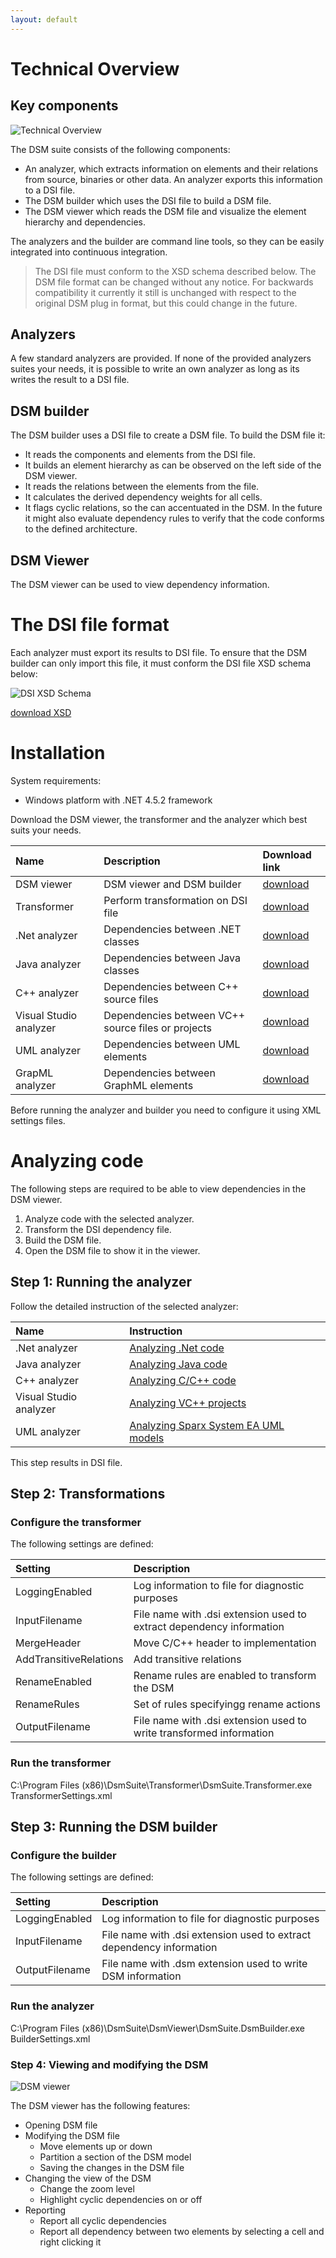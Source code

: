 ```yaml
---
layout: default
---
```


# Technical Overview

## Key components

![Technical Overview](https://dsmsuite.github.io/assets/img/user_manual/technical_overview.png "Technical Overview")

The DSM suite consists of the following components:
* An analyzer, which extracts information on elements and their relations from source, binaries or other data. An analyzer exports this information to a DSI file.
* The DSM builder which uses the DSI file to build a DSM file. 
* The DSM viewer which reads the DSM file and visualize the element hierarchy and dependencies.

The analyzers and the builder are command line tools, so they can be easily integrated into continuous integration.

> The DSI file must conform to the XSD schema described below. The DSM file format can be changed without any notice. 
> For backwards compatibility it currently it still is unchanged with respect to the original DSM plug in format, 
> but this could change in the future.

## Analyzers
A few standard analyzers are provided. If none of the provided analyzers suites your needs, 
it is possible to write an own analyzer as long as its writes the result to a DSI file.

## DSM builder
The DSM builder uses a DSI file to create a DSM file. To build the DSM file it:
* It reads the components and elements from the DSI file.
* It builds an element hierarchy as can be observed on the left side of the DSM viewer.
* It reads the relations between the elements from the file.
* It calculates the derived dependency weights for all cells.
* It flags cyclic relations, so the can accentuated in the DSM.
In the future it might also evaluate dependency rules to verify that the code conforms to the defined architecture.

## DSM Viewer
The DSM viewer can be used to view dependency information.

# The DSI file format

Each analyzer must export its results to DSI file. To ensure that the DSM builder can only import this file,
it must conform the DSI file XSD schema below:

![DSI XSD Schema](https://dsmsuite.github.io/assets/img/user_manual/xsd_schema.png "DSI XSD Schema")

[download XSD](https://dsmsuite.github.io/downloads/dsi.xsd "XSD Schema")

# Installation

System requirements:
* Windows platform with .NET 4.5.2 framework

Download the DSM viewer, the transformer and the analyzer which best suits your needs.

| Name                   | Description                                        | Download link                                                                       |
|:-----------------------|:---------------------------------------------------|:------------------------------------------------------------------------------------|
| DSM viewer             | DSM viewer and DSM builder                         | [download](https://dsmsuite.github.io/downloads/DsmSuite.Viewer.msi)                |
| Transformer            | Perform transformation on DSI file                 | [download](https://dsmsuite.github.io/downloads/DsmSuite.Transformer.msi)           |
| .Net analyzer          | Dependencies between .NET classes                  | [download](https://dsmsuite.github.io/downloads/DsmSuite.DotNetAnalyzer.msi)        |
| Java analyzer          | Dependencies between Java classes                  | [download](https://dsmsuite.github.io/downloads/DsmSuite.JdepsAnalyzer.msi)         |
| C++ analyzer           | Dependencies between C++ source files              | [download](https://dsmsuite.github.io/downloads/DsmSuite.CppAnalyzer.msi)           |
| Visual Studio analyzer | Dependencies between VC++ source files or projects | [download](https://dsmsuite.github.io/downloads/DsmSuite.VisualStudioAnalyzer.msi)  |
| UML analyzer           | Dependencies between UML elements                  | [download](https://dsmsuite.github.io/downloads/DsmSuite.UmlAnalyzer.msi)           |
| GrapML analyzer        | Dependencies between GraphML elements              | [download](https://dsmsuite.github.io/downloads/DsmSuite.GraphMLAnalyzer.msi)       |

Before running the analyzer and builder you need to configure it using XML settings files. 

# Analyzing code

The following steps are required to be able to view dependencies in the DSM viewer.

1. Analyze code with the selected analyzer.
2. Transform the DSI dependency file.
3. Build the DSM file.
4. Open the DSM file to show it in the viewer.

## Step 1: Running the analyzer

Follow the detailed instruction of the selected analyzer:

| Name                   | Instruction                                             |
|:-----------------------|:--------------------------------------------------------|
| .Net analyzer          | [Analyzing .Net code](user_guide_dotnet)                |
| Java analyzer          | [Analyzing Java code](user_guide_java)                  |
| C++ analyzer           | [Analyzing C/C++ code](user_guide_cpp)                  |
| Visual Studio analyzer | [Analyzing VC++ projects](user_guide_visual_studio)     |
| UML analyzer           | [Analyzing Sparx System EA UML models](user_guide_uml)  |

This step results in DSI file.

## Step 2: Transformations

### Configure the transformer

The following settings are defined:

| Setting                | Description                                                          | 
|:-----------------------|:---------------------------------------------------------------------|
| LoggingEnabled         | Log information to file for diagnostic purposes                      |
| InputFilename          | File name with .dsi extension used to extract dependency information |     
| MergeHeader            | Move C/C++ header to implementation                                  |  
| AddTransitiveRelations | Add transitive relations                                             |     
| RenameEnabled          | Rename rules are enabled to transform the DSM                        |  
| RenameRules            | Set of rules specifyingg rename actions                              | 
| OutputFilename         | File name with .dsi extension used to write transformed information  |      

### Run the transformer

C:\Program Files (x86)\DsmSuite\Transformer\DsmSuite.Transformer.exe TransformerSettings.xml

## Step 3: Running the DSM builder

### Configure the builder

The following settings are defined:

| Setting          | Description                                                          | 
|:-----------------|:---------------------------------------------------------------------|
| LoggingEnabled   | Log information to file for diagnostic purposes                      |
| InputFilename    | File name with .dsi extension used to extract dependency information |     
| OutputFilename   | File name with .dsm extension used to write DSM information          |      

### Run the analyzer

C:\Program Files (x86)\DsmSuite\DsmViewer\DsmSuite.DsmBuilder.exe BuilderSettings.xml



### Step 4: Viewing and modifying the DSM

![DSM viewer](https://dsmsuite.github.io/assets/img/user_manual/dsm_viewer.png "DSM viewer")

The DSM viewer has the following features:

* Opening DSM file
* Modifying the DSM file 	
	* Move elements up or down
	* Partition a section of the DSM model
	* Saving the changes in the DSM file
* Changing the view of the DSM
	* Change the zoom level
	* Highlight cyclic dependencies on or off
* Reporting
	* Report all cyclic dependencies
	* Report all dependency between two elements by selecting a cell and right clicking it

